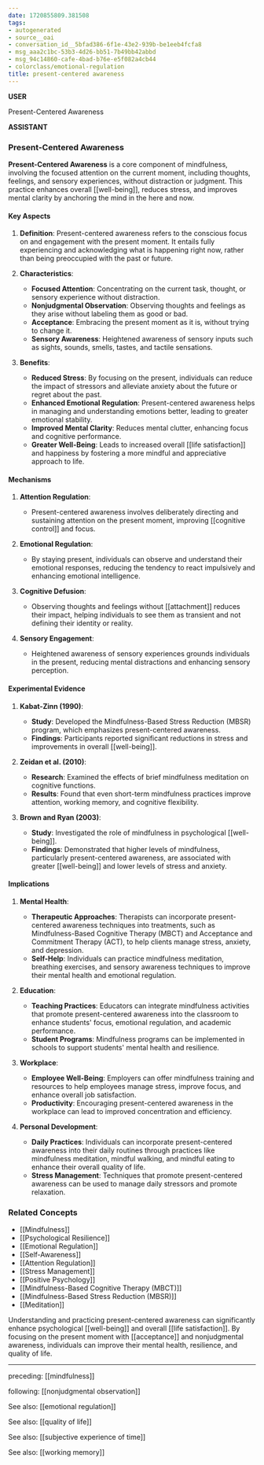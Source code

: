```yaml
---
date: 1720855809.381508
tags:
- autogenerated
- source__oai
- conversation_id__5bfad386-6f1e-43e2-939b-be1eeb4fcfa8
- msg_aaa2c1bc-53b3-4d26-bb51-7b49bb42abbd
- msg_94c14860-cafe-4bad-b76e-e5f082a4cb44
- colorclass/emotional-regulation
title: present-centered awareness
---
```


**USER**

Present-Centered Awareness


**ASSISTANT**

### Present-Centered Awareness

**Present-Centered Awareness** is a core component of mindfulness, involving the focused attention on the current moment, including thoughts, feelings, and sensory experiences, without distraction or judgment. This practice enhances overall [[well-being]], reduces stress, and improves mental clarity by anchoring the mind in the here and now.

#### Key Aspects

1. **Definition**:
   Present-centered awareness refers to the conscious focus on and engagement with the present moment. It entails fully experiencing and acknowledging what is happening right now, rather than being preoccupied with the past or future.

2. **Characteristics**:
   - **Focused Attention**: Concentrating on the current task, thought, or sensory experience without distraction.
   - **Nonjudgmental Observation**: Observing thoughts and feelings as they arise without labeling them as good or bad.
   - **Acceptance**: Embracing the present moment as it is, without trying to change it.
   - **Sensory Awareness**: Heightened awareness of sensory inputs such as sights, sounds, smells, tastes, and tactile sensations.

3. **Benefits**:
   - **Reduced Stress**: By focusing on the present, individuals can reduce the impact of stressors and alleviate anxiety about the future or regret about the past.
   - **Enhanced Emotional Regulation**: Present-centered awareness helps in managing and understanding emotions better, leading to greater emotional stability.
   - **Improved Mental Clarity**: Reduces mental clutter, enhancing focus and cognitive performance.
   - **Greater Well-Being**: Leads to increased overall [[life satisfaction]] and happiness by fostering a more mindful and appreciative approach to life.

#### Mechanisms

1. **Attention Regulation**:
   - Present-centered awareness involves deliberately directing and sustaining attention on the present moment, improving [[cognitive control]] and focus.

2. **Emotional Regulation**:
   - By staying present, individuals can observe and understand their emotional responses, reducing the tendency to react impulsively and enhancing emotional intelligence.

3. **Cognitive Defusion**:
   - Observing thoughts and feelings without [[attachment]] reduces their impact, helping individuals to see them as transient and not defining their identity or reality.

4. **Sensory Engagement**:
   - Heightened awareness of sensory experiences grounds individuals in the present, reducing mental distractions and enhancing sensory perception.

#### Experimental Evidence

1. **Kabat-Zinn (1990)**:
   - **Study**: Developed the Mindfulness-Based Stress Reduction (MBSR) program, which emphasizes present-centered awareness.
   - **Findings**: Participants reported significant reductions in stress and improvements in overall [[well-being]].

2. **Zeidan et al. (2010)**:
   - **Research**: Examined the effects of brief mindfulness meditation on cognitive functions.
   - **Results**: Found that even short-term mindfulness practices improve attention, working memory, and cognitive flexibility.

3. **Brown and Ryan (2003)**:
   - **Study**: Investigated the role of mindfulness in psychological [[well-being]].
   - **Findings**: Demonstrated that higher levels of mindfulness, particularly present-centered awareness, are associated with greater [[well-being]] and lower levels of stress and anxiety.

#### Implications

1. **Mental Health**:
   - **Therapeutic Approaches**: Therapists can incorporate present-centered awareness techniques into treatments, such as Mindfulness-Based Cognitive Therapy (MBCT) and Acceptance and Commitment Therapy (ACT), to help clients manage stress, anxiety, and depression.
   - **Self-Help**: Individuals can practice mindfulness meditation, breathing exercises, and sensory awareness techniques to improve their mental health and emotional regulation.

2. **Education**:
   - **Teaching Practices**: Educators can integrate mindfulness activities that promote present-centered awareness into the classroom to enhance students' focus, emotional regulation, and academic performance.
   - **Student Programs**: Mindfulness programs can be implemented in schools to support students' mental health and resilience.

3. **Workplace**:
   - **Employee Well-Being**: Employers can offer mindfulness training and resources to help employees manage stress, improve focus, and enhance overall job satisfaction.
   - **Productivity**: Encouraging present-centered awareness in the workplace can lead to improved concentration and efficiency.

4. **Personal Development**:
   - **Daily Practices**: Individuals can incorporate present-centered awareness into their daily routines through practices like mindfulness meditation, mindful walking, and mindful eating to enhance their overall quality of life.
   - **Stress Management**: Techniques that promote present-centered awareness can be used to manage daily stressors and promote relaxation.

### Related Concepts

- [[Mindfulness]]
- [[Psychological Resilience]]
- [[Emotional Regulation]]
- [[Self-Awareness]]
- [[Attention Regulation]]
- [[Stress Management]]
- [[Positive Psychology]]
- [[Mindfulness-Based Cognitive Therapy (MBCT)]]
- [[Mindfulness-Based Stress Reduction (MBSR)]]
- [[Meditation]]

Understanding and practicing present-centered awareness can significantly enhance psychological [[well-being]] and overall [[life satisfaction]]. By focusing on the present moment with [[acceptance]] and nonjudgmental awareness, individuals can improve their mental health, resilience, and quality of life.


---

preceding: [[mindfulness]]  


following: [[nonjudgmental observation]]

See also: [[emotional regulation]]


See also: [[quality of life]]


See also: [[subjective experience of time]]


See also: [[working memory]]